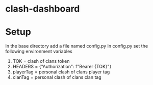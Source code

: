 # clash-dashboard

# Setup
In the base directory add a file named config.py
In config.py set the following environment variables

1) TOK = clash of clans token
2) HEADERS = {"Authorization": f"Bearer {TOK}"}
3) playerTag = personal clash of clans player tag
4) clanTag = personal clash of clans clan tag
